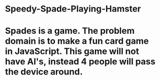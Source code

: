 Speedy-Spade-Playing-Hamster
============================
Spades is a game. The problem domain is to make a fun card game in JavaScript. This game will not have AI's, instead 4 people will pass the device around.
============================

